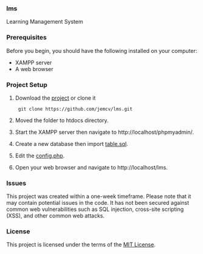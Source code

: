 ### lms
Learning Management System

### Prerequisites
Before you begin, you should have the following installed on your computer:

- XAMPP server
- A web browser

### Project Setup
1. Download the [project](https://github.com/jemcv/lms/archive/refs/heads/main.zip) or clone it
    
        git clone https://github.com/jemcv/lms.git
        
1. Moved the folder to htdocs directory.
2. Start the XAMPP server then navigate to http://localhost/phpmyadmin/. 
3. Create a new database then import [table.sql](sql/table.sql).
4. Edit the [config.php](config.php).
5. Open your web browser and navigate to http://localhost/lms.
   
### Issues
This project was created within a one-week timeframe. Please note that it may contain potential issues in the code. It has not been secured against common web vulnerabilities such as SQL injection, cross-site scripting (XSS), and other common web attacks.

### License
This project is licensed under the terms of the [MIT License](https://opensource.org/licenses/MIT).

